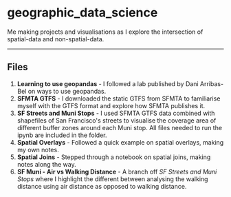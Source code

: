 # geographic_data_science
Me making projects and visualisations as I explore the intersection of spatial-data and non-spatial-data.

---
## Files
1. **Learning to use geopandas** - I followed a lab published by Dani Arribas-Bel on ways to use geopandas.
2. **SFMTA GTFS** - I downloaded the static GTFS from SFMTA to familiarise myself with the GTFS format and explore how SFMTA publishes it.
3. **SF Streets and Muni Stops** - I used SFMTA GTFS data combined with shapefiles of San Francisco's streets to visualise the coverage area of different buffer zones around each Muni stop. All files needed to run the ipynb are included in the folder.
4. **Spatial Overlays** - Followed a quick example on spatial overlays, making my own notes.
5. **Spatial Joins** - Stepped through a notebook on spatial joins, making notes along the way.
6. **SF Muni - Air vs Walking Distance** - A branch off _SF Streets and Muni Stops_ where I highlight the different between analysing the walking distance using air distance as opposed to walking distance.
